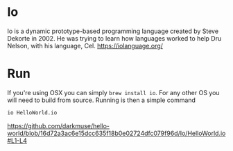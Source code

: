 # Io 
Io is a dynamic prototype-based programming language created by Steve Dekorte in 2002.
He was trying to learn how languages worked to help Dru Nelson, with his language, Cel. 
https://iolanguage.org/

# Run
If you're using OSX you can simply ```brew install io```. For any other OS you will need to build from source.
Running is then a simple command
```bash
io HelloWorld.io
```

https://github.com/darkmuse/hello-world/blob/16d72a3ac6e15dcc635f18b0e02724dfc079f96d/Io/HelloWorld.io#L1-L4
